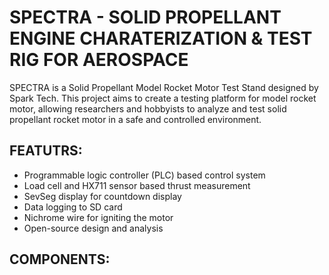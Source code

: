 # SPECTRA - SOLID PROPELLANT ENGINE CHARATERIZATION & TEST RIG FOR AEROSPACE

SPECTRA is a Solid Propellant Model Rocket Motor Test Stand designed by Spark Tech. This project aims to create a testing platform for model rocket motor, allowing researchers and hobbyists to analyze and test solid propellant rocket motor in a safe and controlled environment.

## FEATUTRS:

- Programmable logic controller (PLC) based control system
- Load cell and HX711 sensor based thrust measurement
- SevSeg display for countdown display
- Data logging to SD card
- Nichrome wire for igniting the motor
- Open-source design and analysis

## COMPONENTS:


